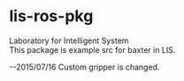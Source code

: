 # lis-ros-pkg
Laboratory for Intelligent System  
This package is example src for baxter in LIS.

--2015/07/16 Custom gripper is changed.

